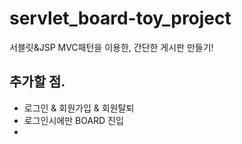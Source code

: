 # servlet_board-toy_project
서블릿&JSP MVC패턴을 이용한, 간단한 게시판 만들기!

## 추가할 점.
- 로그인 & 회원가입 & 회원탈퇴
- 로그인시에만 BOARD 진입
- 
